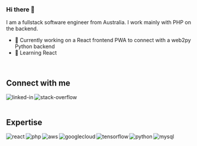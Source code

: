 ### Hi there 👋

<!--
**bstredinnick/bstredinnick** is a ✨ _special_ ✨ repository because its `README.md` (this file) appears on your GitHub profile.

Here are some ideas to get you started:

- 🔭 I’m currently working on ...
- 🌱 I’m currently learning ...
- 👯 I’m looking to collaborate on ...
- 🤔 I’m looking for help with ...
- 💬 Ask me about ...
- 📫 How to reach me: ...
- 😄 Pronouns: ...
- ⚡ Fun fact: ...
-->

I am a fullstack software engineer from Australia. I work mainly with PHP on the backend.
- 🔭 Currently working on a React frontend PWA to connect with a web2py Python backend
- 🌱 Learning React
<br>

## Connect with me

[<img align="left" alt="linked-in" src="https://img.shields.io/badge/linkedin-%230077B5.svg?&style=for-the-badge&logo=linkedin&logoColor=white" />](https://www.linkedin.com/in/bstredinnick)

[<img align="left" alt="stack-overflow" src="https://img.shields.io/badge/stack%20overflow-FE7A16?logo=stack-overflow&logoColor=white&style=for-the-badge" />](https://stackoverflow.com/users/4029018/bstredinnick)
<br>
<br>

## Expertise

<img align="left" alt="react" src="https://img.shields.io/badge/react%20-%2320232a.svg?&style=for-the-badge&logo=react&logoColor=%2361DAFB" />
<img align="left" alt="php" src="https://img.shields.io/badge/php%20-%23777BB4.svg?&style=for-the-badge&logo=php&logoColor=white" />
<img align="left" alt="aws" src="https://img.shields.io/badge/Amazon%20AWS-%23232F3E?logo=amazon-aws&logoColor=white&style=for-the-badge" />
<img align="left" alt="googlecloud" src="https://img.shields.io/badge/googlecloud-%234285F4.svg?&style=for-the-badge&logo=googlecloud&logoColor=white" />
<img align="left" alt="tensorflow" src="https://img.shields.io/badge/tensorflow-%23FF6F00?logo=tensorflow&logoColor=white&style=for-the-badge" />
<img align="left" alt="python" src="https://img.shields.io/badge/python%20-%233776AB.svg?&style=for-the-badge&logo=python&logoColor=white" />
<img align="left" alt="mysql" src="https://img.shields.io/badge/mysql%20-%234479A1.svg?&style=for-the-badge&logo=mysql&logoColor=white" />
<br>
<br>
